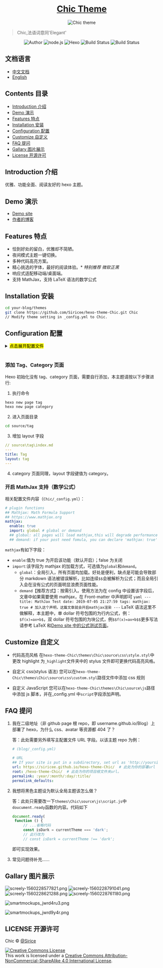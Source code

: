 <h1 align="center"><a href="https://github.com/Siricee/hexo-theme-Chic" target="_blank">Chic Theme</a></h1>

<p align="center">
<img src="https://i.loli.net/2019/06/12/5d006bd289aa325037.png" alt="Chic theme">
</p>

> Chic,法语词意同'Elegant'

<p align="center">
<img alt="Author" src="https://img.shields.io/badge/Author-Sirice-blue.svg"/>
<img alt="node.js" src="https://img.shields.io/badge/node.js-6.0%2B-43853d.svg?style=flat-square"/>
<img alt="Hexo" src="https://img.shields.io/badge/hexo-3.0+-0e83cd.svg?style=flat-square"/>
<img alt="Build Status" src="https://img.shields.io/badge/device-responsive-orange.svg"/>
<img alt="Build Status" src="https://img.shields.io/travis/viosey/hexo-theme-material.svg?style=flat-square"/>
</p>

## 文档语言

- [中文文档](README-CN.md)
- [English](README.md)

## Contents 目录

- [Introduction 介绍](#introduction-介绍)
- [Demo 演示](#demo-演示)
- [Features 特点](#features-特点)
- [Installation 安装](#installation-安装)
- [Configuration 配置](#configuration-配置)
- [Customize 自定义](#customize-自定义)
- [FAQ 提问](#faq-提问)
- [Gallary 图片展示](#gallary-图片展示)
- [License 开源许可](#license-开源许可)

## Introduction 介绍

优雅、功能全面、阅读友好的 hexo 主题。

## Demo 演示

- [Demo site](https://siricee.github.io/hexo-theme-Chic)
- [作者的博客](https://siricee.github.io/)

## Features 特点

- 恰到好处的留白，优雅却不简陋。
- 夜间模式主题一键切换。
- 多种代码高亮方案。
- 精心挑选的字体，最好的阅读体验。\* _特别推荐 微软正黑_
- 响应式适配移动端/桌面端。
- 支持 MathJax，支持 LaTeX 语法的数学公式

## Installation 安装

```bash
cd your-blog/themes
git clone https://github.com/Siricee/hexo-theme-Chic.git Chic
// Modify theme setting in _config.yml to Chic.
```

## Configuration 配置

<details>
<summary><mark>点击展开配置文件</mark></summary>

```yaml
# Header
navname: Bentham's Blog

# navigatior items
nav:
  Posts: /archives
  Categories: /category
  Tags: /tag
  About: /about

# favicon
favicon: /favicon.ico

# Profile
nickname: Jeremy Bentham

### this variable is MarkDown form.
description: Lorem ipsum dolor sit amet, **consectetur adipiscing elit.** <br>Fusce eget urna vitae velit *eleifend interdum at ac* nisi.
avatar: /image/avatar.jpeg

# main menu navigation
## links key words should not be changed.
## Complete url after key words.
## Unused key can be commented out.
links:
  Blog: /archives
  #  Category:
  #  Tags:
  #  Link:
  #  Resume:
  #  Publish:
  #  Trophy:
  #  Gallary:
  #  RSS:
  #  AliPay:
  ZhiHu: https://www.zhihu.com/people/sirice
  #  LinkedIn:
  #  FaceBook:
  #  Twitter:
  #  Skype:
  #  CodeSandBox:
  #  CodePen:
  #  Sketch:
  #  Gitlab:
  #  Dribble:
  Instagram:
  Reddit:
  #  YouTube:
  #  QQ:
  #  Weibo:
  #  WeChat:
  Github: https://github.com/Siricee

# how links show: you have 2 choice--text or icon.
links_text_enable: false
links_icon_enable: true

# Post page
## Post_meta
post_meta_enable: true

post_author_enable: true
post_date_enable: true
post_category_enable: true
## Post copyright
post_copyright_enable: true

post_copyright_author_enable: true
post_copyright_permalink_enable: true
post_copyright_license_enable: true
post_copyright_license_text: Copyright (c) 2019 <a href="http://creativecommons.org/licenses/by-nc/4.0/">CC-BY-NC-4.0</a> LICENSE
post_copyright_slogan_enable: true
post_copyright_slogan_text: Do you believe in <strong>DESTINY<strong>?
## toc
post_toc_enable: true

# Page
page_title_enable: true

# Date / Time format
## Hexo uses Moment.js to parse and display date
## You can customize the date format as defined in
## http://momentjs.com/docs/#/displaying/format/
date_format: MMMM D, YYYY
time_format: H:mm:ss

# stylesheets loaded in the <head>
stylesheets:
  - /css/style.css

# scripts loaded in the end of the body
scripts:
  - /js/script.js
  - /js/tocbot.min.js
    # tscanlin/tocbot: Build a table of contents from headings in an HTML document.
    # https://github.com/tscanlin/tocbot

# plugin functions
## Mathjax: Math Formula Support
## https://www.mathjax.org
mathjax:
  enable: true
  import: demand # global or demand
  ## global: all pages will load mathjax,this will degrade performance and some grammers may be parsed wrong.
  ## demand: Recommend option,if your post need fomula, you can declare 'mathjax: true' in Front-matter
```

</details>
<br>

### 添加 Tag、Category 页面

Hexo 初始化没有 tag、category 页面，需要自行添加，本主题请按以下步骤进行:<br>

1. 执行命令

```bash
hexo new page tag
hexo new page category
```

2. 进入页面目录

```bash
cd source/tag
```

3. 增加 layout 字段

```yaml
// source\tag\index.md
---
title: Tag
layout: tag
---

```

4. category 页面同理，layout 字段键值为 category。 <br>

### 开启 MathJax 支持（数学公式）

相关配置文件内容（`Chic/_config.yml`）：

```yaml
# plugin functions
## Mathjax: Math Formula Support
## https://www.mathjax.org
mathjax:
  enable: true
  import: global # global or demand
  ## global: all pages will load mathjax,this will degrade performance and some grammers may be parsed wrong.
  ## demand: if your post need fomula, you can declare 'mathjax: true' in Front-matter
```

`mathjax`有如下字段：

- `enable`:值为 true 为开启该功能（默认开启）；false 为关闭
- `import`:该字段为 mathjax 的加载方式，可选值为`global`和`demand`。
  - `global`：全局引入，所有页面均加载。好处是便利，缺点是可能会导致部分 markdown 语法被错误解析，比如连续`$$`会被解析为公式；而且全局引入会在没有公式的页面明显浪费页面性能。
  - `demand`【推荐方式】：按需引入。使用方法为在 config 中设置该字段后，文章中如果需要使用 mathjax，在 Front-matter 中声明即可
    `yaml --- title: MathJax Test date: 2019-07-05 21:27:59 tags: mathjax: true # 加入这个声明，这篇文章就会开启mathjax渲染 ---`
    LaTeX 语法这里不做解释，本主题中，单 dollar 符号包围的为行内公式，例：`$f(x)=ax+b$`，双 dollar 符号包围的为块公式，例`$$f(x)=ax+b$$`更多写法请参考 LaTeX 和[Demo site 中的公式测试页面](https://siricee.github.io/hexo-theme-Chic/2019/07/05/MathJax_test/)。

## Customize 自定义

- 代码高亮风格 在`hexo-theme-Chic\themes\Chic\source\css\style.styl`中更改 highlight 为`_highlight`文件夹中的 stylus 文件即可更换代码高亮风格。

- 自定义 css(stylus 语法) 您可以在`hexo-theme-Chic\themes\Chic\source\css\custom.styl`路径文件中添加 css 规则

- 自定义 JavaScript 您可以在`hexo-theme-Chic\themes\Chic\source\js`路径中添加 js 脚本，并在\_config.yml 中`script`字段添加声明。

## FAQ 提问

1. 我在二级地址（非 github page 根 repo，即 username.github.io/Blog）上部署了 hexo，为什么 css、avatar 等资源都 404 了？

   答：此处需要另外填写主配置文件 URL 字段。以该主题 repo 为例：

   ```yaml
   # (blog/_config.yml)

   # URL
   ## If your site is put in a subdirectory, set url as 'http://yoursite.com/child' and root as '/child/'
   url: https://siricee.github.io/hexo-theme-Chic/  # 此处为你的部署url
   root: /hexo-theme-Chic/  # 此处为你的项目根文件夹url。
   permalink: :year/:month/:day/:title/
   permalink_defaults:
   ```

2. 我想将黑色主题设为默认全局主题该怎么做？

   答：此处只需要改一下`themes\Chic\source\js\script.js`中`doucument.ready`函数的内容。代码如下

   ```javascript
   document.ready(
    function () {
        // ...省略代码
        const isDark = currentTheme === 'dark';
        // 此行改为
        // const isDark = currentTheme !== 'dark';
   ```

   即可实现效果。

3. 常见问题待补充……

## Gallary 图片展示

![screely-1560228577821.png](https://i.loli.net/2019/06/12/5d00a0850285252790.png)
![screely-1560228791041.png](https://i.loli.net/2019/06/12/5d00a0856063661133.png)
![screely-1560228621288.png](https://i.loli.net/2019/06/12/5d00a084e29cd40271.png)
![screely-1560228761180.png](https://i.loli.net/2019/06/12/5d00a0855d28072392.png)

![smartmockups_jwrd4ru3.png](https://i.loli.net/2019/06/12/5d00a085d115d16700.png)

![smartmockups_jwrd9y4r.png](https://i.loli.net/2019/06/12/5d00a085ec26284832.png)

## LICENSE 开源许可

Chic © [@Sirice](https://github.com/Siricee)

<a rel="license" href="http://creativecommons.org/licenses/by-nc-sa/4.0/"><img alt="Creative Commons License" style="border-width:0" src="https://i.creativecommons.org/l/by-nc-sa/4.0/88x31.png" /></a><br />This work is licensed under a <a rel="license" href="http://creativecommons.org/licenses/by-nc-sa/4.0/">Creative Commons Attribution-NonCommercial-ShareAlike 4.0 International License</a>.
